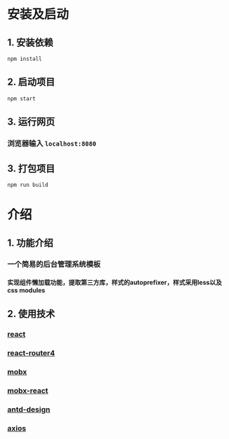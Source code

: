 # 安装及启动
## 1. 安装依赖 
`npm install`
## 2. 启动项目
`npm start`
## 3. 运行网页
### 浏览器输入 `localhost:8080`
## 3. 打包项目
`npm run build`
# 介绍
## 1. 功能介绍
### 一个简易的后台管理系统模板
#### 实现组件懒加载功能，提取第三方库，样式的autoprefixer，样式采用less以及css modules
## 2. 使用技术
### [react](https://facebook.github.io/react/)
### [react-router4](https://github.com/ReactTraining/react-router)
### [mobx](https://github.com/mobxjs/mobx)
### [mobx-react](https://github.com/mobxjs/mobx-react)
### [antd-design](https://ant.design/docs/react/introduce-cn)
### [axios](https://github.com/mzabriskie/axios)